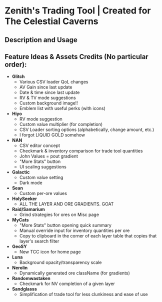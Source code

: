 # Zenith's Trading Tool | Created for The Celestial Caverns

## Description and Usage

## Feature Ideas & Assets Credits (No particular order):
 - **Glitch**
   - Various CSV loader QoL changes
   - AV Gain since last update
   - Date & time since last update
   - RV & TV mode suggestions
   - Custom background image!!
   - Emblem list with useful perks (with icons)
 - **Hiyo**
   - RV mode suggestion
   - Custom value multiplier (for completion)
   - CSV Loader sorting options (alphabetically, change amount, etc.)
   - I forgot LIQUID GOLD somehow
 - **NAN**
   - CSV editor concept
   - Checkmark & inventory comparison for trade tool quantities
   - John Values = pout gradient
   - "More Stats" button
   - UI scaling suggestions
 - **Galactic**
   - Custom value setting
   - Dark mode
 - **Sean**
   - Custom per-ore values
 - **HolySeeker**
   - ALL THE LAYER AND ORE GRADIENTS. GOAT
 - **Raid/Samarium**
   - Grind strategies for ores on Misc page
 - **MyCats**
   - "More Stats" button opening quick summary
   - Manual override input for inventory quantities per ore
   - Copy to clipboard in the corner of each layer table that copies that layer's search filter
 - **GeoSY**
   - New TCC icon for home page
 - **Luna**
   - Background opacity/transparency scale
 - **Nerolin**
   - Dynamically generated ore className (for gradients)
 - **Randomwastaken**
   - Checkmark for NV completion of a given layer
 - **Sandglasss**
   - Simplification of trade tool for less clunkiness and ease of use